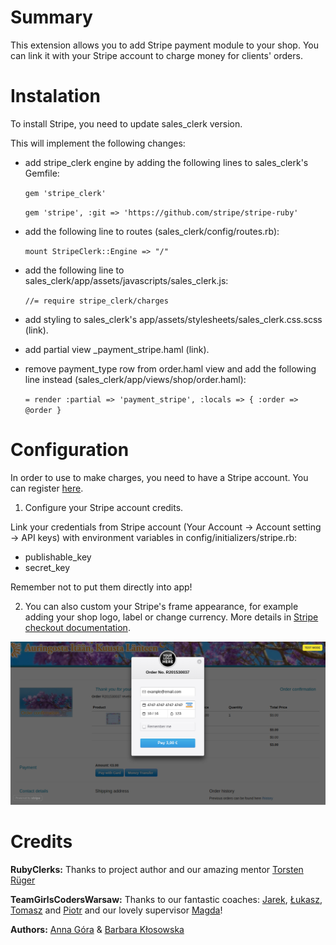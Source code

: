 Summary
=======
This extension allows you to add Stripe payment module to your shop. You can link it with your Stripe account to charge money for clients'
 orders.

Instalation
============

To install Stripe, you need to update sales_clerk version.


This will implement the following changes:

* add stripe_clerk engine by adding the following lines to sales_clerk's Gemfile:

  ` gem 'stripe_clerk' `

  ` gem 'stripe', :git => 'https://github.com/stripe/stripe-ruby' `

* add the following line to routes (sales_clerk/config/routes.rb):

  ` mount StripeClerk::Engine => "/" `

* add the following line to sales_clerk/app/assets/javascripts/sales_clerk.js:

  ` //= require stripe_clerk/charges `

* add styling to sales_clerk's app/assets/stylesheets/sales_clerk.css.scss (link).

* add partial view _payment_stripe.haml (link).

* remove payment_type row from order.haml view and add the following line instead (sales_clerk/app/views/shop/order.haml):

  ` = render :partial => 'payment_stripe', :locals => { :order => @order } `


Configuration
=============
In order to use to make charges, you need to have a Stripe account. You can register [here](https://stripe.com).

1. Configure your Stripe account credits.

  Link your credentials from Stripe account (Your Account -> Account setting -> API keys) with environment variables in config/initializers/stripe.rb:

  * publishable_key
  * secret_key

  Remember not to put them directly into app!

2. You can also custom your Stripe's frame appearance, for example adding your shop logo, label or change currency. More details in [Stripe checkout documentation](https://stripe.com/docs/checkout).

![stripe](/app/assets/images/stripe.png)


Credits
====
__RubyClerks:__ Thanks to project author and our amazing mentor [Torsten Rüger](https://github.com/dancinglightning)

__TeamGirlsCodersWarsaw:__ Thanks to our fantastic coaches: [Jarek](https://github.com/pjar), [Łukasz](https://github.com/lsolniczek), [Tomasz](https://github.com/tomash) and [Piotr](https://github.com/chastell) and our lovely supervisor [Magda](https://github.com/madziaf)!

__Authors:__ [Anna Góra](https://github.com/Czarrrna) & [Barbara Kłosowska](https://github.com/aberracja)

